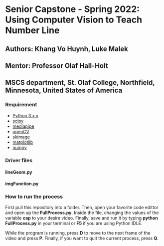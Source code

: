 # Senior Capstone - Spring 2022: Using Computer Vision to Teach Number Line
## Authors: Khang Vo Huynh, Luke Malek
## Mentor: Professor Olaf Hall-Holt
## MSCS department, St. Olaf College, Northfield, Minnesota, United States of America

### Requirement
* [Python 3.x.x](https://www.python.org/)
* [scipy](https://scipy.org/)
* [mediapipe](https://google.github.io/mediapipe/)
* [openCV](https://opencv.org/)
* [skimage](https://scikit-image.org/)
* [matplotlib](https://matplotlib.org/)
* [numpy](https://numpy.org/)

### Driver files
#### lineGeom.py
#### imgFunction.py

### How to run the process
First pull this repository into a folder. Then, open your favorite code edittor and open up the **FullProcess.py**. Inside the file, changing the values of the variable **cap** to your desire video. Finally, save and run it by typing **python FullProcess.py** in your terminal or **F5** if you are using Python IDLE.

While the program is running, press **D** to move to the next frame of the video and press **P**. Finally, if you want to quit the current process, press **Q**.
